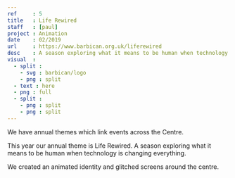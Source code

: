 ```yaml
---
ref     : 5
title   : Life Rewired
staff   : [paul]
project : Animation
date    : 02/2019
url     : https://www.barbican.org.uk/liferewired
desc    : A season exploring what it means to be human when technology is changing everything
visual  :
  - split :
    - svg : barbican/logo
    - png : split
  - text : here
  - png : full
  - split :
    - png : split
    - png : split
---
```


We have annual themes which link events across the Centre.

This year our annual theme is Life Rewired. A season exploring what it means to be human when technology is changing everything.

We created an animated identity and glitched screens around the centre.
